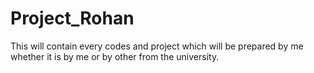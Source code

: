 # Project_Rohan
This will contain every codes and project which will be prepared by me whether it is by me or by other from the university.
